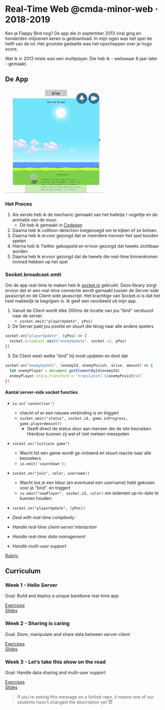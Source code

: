 # Real-Time Web @cmda-minor-web · 2018-2019

Ken je Flappy Bird nog? De app die in september 2013 viral ging en honderden miljoenen keren is gedownload. In mijn ogen was het spel de helft van de lol. Het grootste gedeelte was het opscheppen over je hoge score.

Wat ik in 2013 miste was een multiplayer. Die heb ik - weliswaar 6 jaar later - gemaakt.

## De App
![Flappy Bird gif](https://github.com/muise001/real-time-web-1819/blob/master/flappy.gif)

### Het Proces
1. Als eerste heb ik de mechanic gemaakt van het balletje / vogeltje en de animatie van de muur.
    - Dit heb ik gemaakt in [Codepen](https://codepen.io/muise001/pen/BEpyvL)
2. Daarna heb ik collition-detection toegevoegd om te kijken of ze botsen.
3. Daarna heb ik ervoor gezorgd dat er meerdere mensen het spel konden spelen
4. Hierna heb ik Twitter gekoppeld en ervoor gezorgd dat tweets zichtbaar worden
5. Daarna heb ik ervoor gezorgd dat de tweets die real-time binnenkomen invloed hebben op het spel

### Socket.broadcast.emit
Om de app real-time te maken heb ik [socket.io](socket.io) gebruikt. Deze library zorgt ervoor dat er een real-time connectie wordt gemaakt tussen de Server-side javascript en de Client-side javascript. Het krachtige van Socket.io is dat het heel makkelijk te begrijpen is. Ik geef een voorbeeld uit mijn app. 

1. Vanuit de Client wordt elke 200ms de locatie van jou "bird" verstuurd naar de server.
    - `socket.emit("playerUpdate", yPos)`
2. De Server pakt jou positie en stuurt die terug naar alle andere spelers
  ```javascript
  socket.on("playerUpdate", (yPos) => {
    socket.broadcast.emit("enemyUpdate", socket.id, yPos)
  })
  ```
3. De Client weet welke "bird" hij moet updaten en doet dat  
``` javascript
socket.on("enemyUpdate", (enemyId, enemyPosish, alive, amount) => {
  let enemyPlayer = document.getElementById(enemyId)
  enemyPlayer.style.transform = `translateY(-${enemyPosish}vh)`
})
```

#### Aantal server-side socket functies

- `io.on('connection')`
    - checkt of er een nieuwe verbinding is en triggert
    - `socket.emit("status", socket.id, game.inProgress, game.playerAmount))`
      - Geeft direct de status door aan mensen die de site bezoeken. Hierdoor kunnen zij wel of niet meteen meespelen
- `socket.on("initiate game")`
    - Wacht tot een game wordt ge-initieerd en stuurt reactie naar alle bezoekers
    - `io.emit('countdown');`
- `socket.on("join", color, username))`
    - Wacht toe je een kleur (en eventueel een username) hebt gekozen voor je "bird". en triggert
    - `io.emit("newPlayer", socket.id, color)` om iedereen up-to-date te kunnen houden
- `socket.on("playerUpdate", (yPos))`


- _Deal with real-time complexity_
- _Handle real-time client-server interaction_
- _Handle real-time data management_
- _Handle multi-user support_

[Rubric][rubric]

## Curriculum

### Week 1 - Hello Server

Goal: Build and deploy a unique barebone real-time app  

[Exercises](https://github.com/cmda-minor-web/real-time-web-1819/blob/master/week-1.md)    
[Slides](https://docs.google.com/presentation/d/1EVsEFgBnG699nce058ss_PkVJROQXDp5wJJ-IRXvzTA/edit?usp=sharing)  


### Week 2 - Sharing is caring  

Goal: Store, manipulate and share data between server-client   

[Exercises](https://github.com/cmda-minor-web/real-time-web-1819/blob/master/week-2.md)    
[Slides](https://docs.google.com/presentation/d/1woKoY59D8Zcttna0FzfNjEtGtT8oXWi9b5LYlukRISM/edit?usp=sharing)


### Week 3 - Let’s take this show on the road 

Goal: Handle data sharing and multi-user support 

[Exercises](https://github.com/cmda-minor-web/real-time-web-1819/blob/master/week-3.md)  
[Slides](https://docs.google.com/presentation/d/1SHofRYg87bhdqhv7DQb_HZMbW7Iq1PtqxpdtZHMbMmk/edit?usp=sharing)

> If you're seeing this message on a forked repo, it means one of our students hasn't changed the description yet 😈

<!-- Add a link to your live demo in Github Pages 🌐-->

<!-- ☝️ replace this description with a description of your own work -->

<!-- Add a nice image here at the end of the week, showing off your shiny frontend 📸 -->

<!-- Maybe a table of contents here? 📚 -->

<!-- How about a section that describes how to install this project? 🤓 -->

<!-- ...but how does one use this project? What are its features 🤔 -->

<!-- What external data source is featured in your project and what are its properties 🌠 -->

<!-- This would be a good place for your data life cycle ♻️-->

<!-- Maybe a checklist of done stuff and stuff still on your wishlist? ✅ -->

<!-- How about a license here? 📜 (or is it a licence?) 🤷 -->

[rubric]: https://docs.google.com/spreadsheets/d/e/2PACX-1vSd1I4ma8R5mtVMyrbp6PA2qEInWiOialK9Fr2orD3afUBqOyvTg_JaQZ6-P4YGURI-eA7PoHT8TRge/pubhtml
